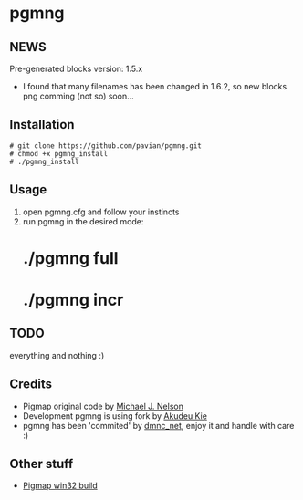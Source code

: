pgmng
=====


NEWS
----
Pre-generated blocks version: 1.5.x
* I found that many filenames has been changed in 1.6.2, so new blocks png comming (not so) soon...


Installation
------------
    # git clone https://github.com/pavian/pgmng.git
    # chmod +x pgmng_install
    # ./pgmng_install


Usage
-----
1. open pgmng.cfg and follow your instincts
2. run pgmng in the desired mode:
    # ./pgmng full
    # ./pgmng incr


TODO
----
everything and nothing :)


Credits
-------
* Pigmap original code by [Michael J. Nelson](https://github.com/equalpants/pigmap)
* Development pgmng is using fork by [Akudeu Kie](https://github.com/akudeukie/pigmap)
* pgmng has been 'commited' by [dmnc_net](https://github.com/pavian), enjoy it and handle with care :)


Other stuff
-----------

* [Pigmap win32 build](http://techblog.dmnc.net/2013/06/pigmap-windows.html)
